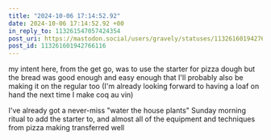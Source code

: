 ```yaml
---
title: "2024-10-06 17:14:52.92"
date: 2024-10-06 17:14:52.92 +00
in_reply_to: 113261547057424354
post_uri: https://mastodon.social/users/gravely/statuses/113261601942766116
post_id: 113261601942766116
---
```

my intent here, from the get go, was to use the starter for pizza dough but the bread was good enough and easy enough that I'll probably also be making it on the regular too (I'm already looking forward to having a loaf on hand the next time I make coq au vin)

I've already got a never-miss "water the house plants" Sunday morning ritual to add the starter to, and almost all of the equipment and techniques from pizza making transferred well


